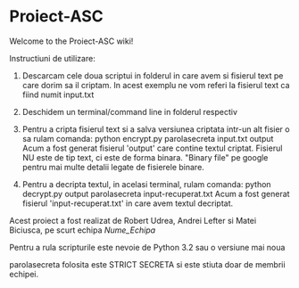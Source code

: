 # Proiect-ASC
Welcome to the Proiect-ASC wiki!

Instructiuni de utilizare:

1. Descarcam cele doua scriptui in folderul in care avem si fisierul text pe care dorim sa il criptam. In acest exemplu ne vom referi la fisierul text ca fiind numit input.txt

2. Deschidem un terminal/command line in folderul respectiv

3. Pentru a cripta fisierul text si a salva versiunea criptata intr-un alt fisier o sa rulam comanda: python encrypt.py parolasecreta input.txt output Acum a fost generat fisierul 'output' care contine textul criptat. Fisierul NU este de tip text, ci este de forma binara. "Binary file" pe google pentru mai multe detalii legate de fisierele binare.

4. Pentru a decripta textul, in acelasi terminal, rulam comanda: python decrypt.py output parolasecreta input-recuperat.txt Acum a fost generat fisierul 'input-recuperat.txt' in care avem textul decriptat.



Acest proiect a fost realizat de Robert Udrea, Andrei Lefter si Matei Biciusca, pe scurt echipa *Nume_Echipa*

Pentru a rula scripturile este nevoie de Python 3.2 sau o versiune mai noua

parolasecreta folosita este STRICT SECRETA si este stiuta doar de membrii echipei.
